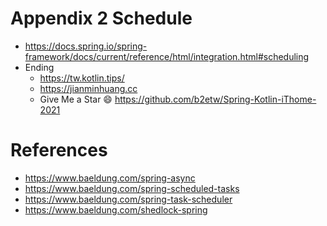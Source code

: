 # Appendix 2 Schedule
* https://docs.spring.io/spring-framework/docs/current/reference/html/integration.html#scheduling
* Ending
  * https://tw.kotlin.tips/
  * https://jianminhuang.cc
  * Give Me a Star 😄 https://github.com/b2etw/Spring-Kotlin-iThome-2021

# References
* https://www.baeldung.com/spring-async
* https://www.baeldung.com/spring-scheduled-tasks
* https://www.baeldung.com/spring-task-scheduler
* https://www.baeldung.com/shedlock-spring
